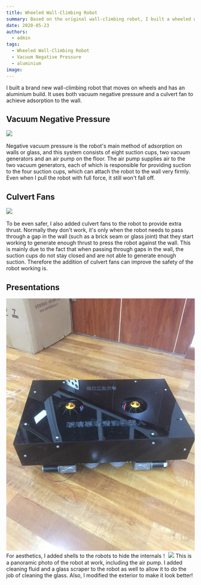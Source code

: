 ```yaml
---
title: Wheeled Wall-Climbing Robot
summary: Based on the original wall-climbing robot, I built a wheeled wall-climbing robot！
date: 2020-05-23
authors:
  - admin
tags:
  - Wheeled Wall-Climbing Robot
  - Vacuum Negative Pressure
  - aluminium
image:
---
```


<!-- Google tag (gtag.js) -->
<script async src="https://www.googletagmanager.com/gtag/js?id=G-G6S1SQP4ZW"></script>
<script>
  window.dataLayer = window.dataLayer || [];
  function gtag(){dataLayer.push(arguments);}
  gtag('js', new Date());

  gtag('config', 'G-G6S1SQP4ZW');
</script>

I built a brand new wall-climbing robot that moves on wheels and has an aluminium build. It uses both vacuum negative pressure and a culvert fan to achieve adsorption to the wall.

## Vacuum Negative Pressure

![](./sucker.png)

Negative vacuum pressure is the robot's main method of adsorption on walls or glass, and this system consists of eight suction cups, two vacuum generators and an air pump on the floor. The air pump supplies air to the two vacuum generators, each of which is responsible for providing suction to the four suction cups, which can attach the robot to the wall very firmly. Even when I pull the robot with full force, it still won't fall off.

## Culvert Fans

![](./fans.png)

To be even safer, I also added culvert fans to the robot to provide extra thrust. Normally they don't work, it's only when the robot needs to pass through a gap in the wall (such as a brick seam or glass joint) that they start working to generate enough thrust to press the robot against the wall. This is mainly due to the fact that when passing through gaps in the wall, the suction cups do not stay closed and are not able to generate enough suction. Therefore the addition of culvert fans can improve the safety of the robot working is.

## Presentations

![](./square.jpg)
For aesthetics, I added shells to the robots to hide the internals！
![](./whole.jpg)
This is a panoramic photo of the robot at work, including the air pump. I added cleaning fluid and a glass scraper to the robot as well to allow it to do the job of cleaning the glass. Also, I modified the exterior to make it look better!